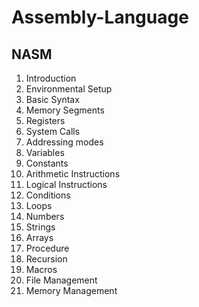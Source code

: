 # Assembly-Language
 ## NASM 

1. Introduction
2. Environmental Setup
3. Basic Syntax
4. Memory Segments
5. Registers
6. System Calls
7. Addressing modes
8. Variables
9. Constants
10. Arithmetic Instructions
11. Logical Instructions
12. Conditions
13. Loops
14. Numbers
15. Strings
16. Arrays
17. Procedure
18. Recursion
19. Macros
20. File Management
21. Memory Management
